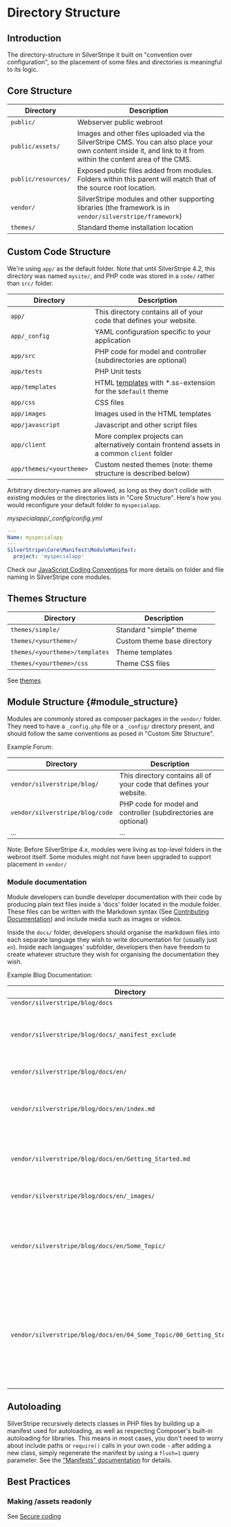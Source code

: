 # Directory Structure

## Introduction

The directory-structure in SilverStripe it built on "convention over configuration", so the placement of some files and
directories is meaningful to its logic.

## Core Structure

Directory            | Description
---------            | -----------
`public/`            | Webserver public webroot
`public/assets/`     | Images and other files uploaded via the SilverStripe CMS. You can also place your own content inside it, and link to it from within the content area of the CMS.
`public/resources/`  | Exposed public files added from modules. Folders within this parent will match that of the source root location.
`vendor/`            | SilverStripe modules and other supporting libraries (the framework is in `vendor/silverstripe/framework`)
`themes/`            | Standard theme installation location

## Custom Code Structure

We're using `app/` as the default folder.
Note that until SilverStripe 4.2, this directory was named `mysite/`,
and PHP code was stored in a `code/` rather than `src/` folder.

 | Directory             | Description                                                         |
 | ---------             | -----------                                                         |
 | `app/`           | This directory contains all of your code that defines your website. |
 | `app/_config`    | YAML configuration specific to  your application                    |
 | `app/src`        | PHP code for model and controller (subdirectories are optional)     |
 | `app/tests`      | PHP Unit tests                                                      |
 | `app/templates`  | HTML [templates](/developer_guides/templates) with *.ss-extension for the `$default` theme   |
 | `app/css `       | CSS files                                                           |
 | `app/images `    | Images used in the HTML templates                                   |
 | `app/javascript` | Javascript and other script files                                   |
 | `app/client`     | More complex projects can alternatively contain frontend assets in a common `client` folder |
 | `app/themes/<yourtheme>` | Custom nested themes (note: theme structure is described below)     |


Arbitrary directory-names are allowed, as long as they don't collide with
existing modules or the directories lists in "Core Structure".
Here's how you would reconfigure your default folder to `myspecialapp`.

*myspecialapp/_config/config.yml*

```yml
---
Name: myspecialapp
---
SilverStripe\Core\Manifest\ModuleManifest:
  project: 'myspecialapp'
```

Check our [JavaScript Coding Conventions](javascript_coding_conventions) for more details
on folder and file naming in SilverStripe core modules.

## Themes Structure

 | Directory                       | Description                                                     |
 | ------------------              | ---------------------------                                     |
 | `themes/simple/`                | Standard "simple" theme                                         |
 | `themes/<yourtheme>/`           | Custom theme base directory                                     |
 | `themes/<yourtheme>/templates`  | Theme templates                                                 |
 | `themes/<yourtheme>/css`        | Theme CSS files                                                 |


See [themes](/developer_guides/templates/themes)

## Module Structure {#module_structure}

Modules are commonly stored as composer packages in the `vendor/` folder.
They need to have a `_config.php` file or a `_config/` directory present,
and should follow the same conventions as posed in "Custom Site Structure".

Example Forum:

 | Directory  | Description                                                         |
 | ---------  | -----------                                                         |
 | `vendor/silverstripe/blog/`| This directory contains all of your code that defines your website. |
 | `vendor/silverstripe/blog/code` | PHP code for model and controller (subdirectories are optional)     |
 | ...        | ...                                                                 |

Note: Before SilverStripe 4.x, modules were living as top-level folders in the webroot itself.
Some modules might not have been upgraded to support placement in `vendor/`

### Module documentation

Module developers can bundle developer documentation with their code by producing
plain text files inside a 'docs' folder located in the module folder. These files
can be written with the Markdown syntax (See [Contributing Documentation](/contributing/documentation))
and include media such as images or videos.

Inside the `docs/` folder, developers should organise the markdown files into each
separate language they wish to write documentation for (usually just `en`). Inside
each languages' subfolder, developers then have freedom to create whatever structure
they wish for organising the documentation they wish.

Example Blog Documentation:

 | Directory  | Description                                                         |
 | ---------  | -----------                                                         |
 | `vendor/silverstripe/blog/docs` | |
 | `vendor/silverstripe/blog/docs/_manifest_exclude` | Empty file to signify that SilverStripe does not need to load classes from this folder |
 | `vendor/silverstripe/blog/docs/en/`       | English documentation  |
 | `vendor/silverstripe/blog/docs/en/index.md`	| Documentation homepage. Should provide an introduction and links to remaining docs |
 | `vendor/silverstripe/blog/docs/en/Getting_Started.md` | Documentation page. Naming convention is Uppercase and underscores. |
 | `vendor/silverstripe/blog/docs/en/_images/` | Folder to store any images or media |
 | `vendor/silverstripe/blog/docs/en/Some_Topic/` | You can organise documentation into nested folders. Naming convention is Uppercase and underscores. |
 | `vendor/silverstripe/blog/docs/en/04_Some_Topic/00_Getting_Started.md`|Structure is created by use of numbered prefixes. This applies to nested folders and documentations pages, index.md should not have a prefix.|


## Autoloading

SilverStripe recursively detects classes in PHP files by building up a manifest used for autoloading,
as well as respecting Composer's built-in autoloading for libraries. This means
in most cases, you don't need to worry about include paths or `require()` calls
in your own code - after adding a new class, simply regenerate the manifest
by using a `flush=1` query parameter. See the ["Manifests" documentation](/developer_guides/execution_pipeline/manifests) for details.

## Best Practices

### Making /assets readonly
See [Secure coding](/developer_guides/security/secure_coding#filesystem)
